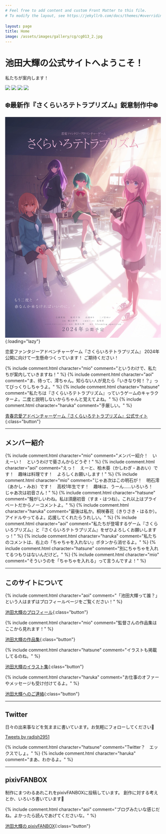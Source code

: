 ```yaml
---
# Feel free to add content and custom Front Matter to this file.
# To modify the layout, see https://jekyllrb.com/docs/themes/#overriding-theme-defaults

layout: page
title: Home
image: /assets/images/gallery/cg/cg013_2.jpg
---
```


# 池田大輝の公式サイトへようこそ！

<div class="introduction character-comment">
<p>私たちが案内します！</p>
<div>
<img src="https://blooming-spectrum.com/sakurairo-tetraprism/img/aoi.png">
<img src="https://blooming-spectrum.com/sakurairo-tetraprism/img/mio.png">
<img src="https://blooming-spectrum.com/sakurairo-tetraprism/img/hatsune.png">
<img src="https://blooming-spectrum.com/sakurairo-tetraprism/img/haruka.png">
</div>
</div>

## ❄️最新作『さくらいろテトラプリズム』鋭意制作中❄️

![『さくらいろテトラプリズム』キービジュアル](assets/images/tetra_main_visual.jpg){:loading="lazy"}

恋愛ファンタジーアドベンチャーゲーム『さくらいろテトラプリズム』
2024年公開に向けて一生懸命つくっています！
ご期待ください！

{% include comment.html character="mio" comment="というわけで、私たちが案内していきますね！" %}
{% include comment.html character="aoi" comment="ま、待って、澪ちゃん。知らない人が見たら「いきなり何！？」ってびっくりしちゃうよ。" %}
{% include comment.html character="hatsune" comment="私たちは『さくらいろテトラプリズム』っていうゲームのキャラクターよ。二度と説明しないからちゃんと覚えてよね。" %}
{% include comment.html character="haruka" comment="手厳しい。" %}

[青春恋愛アドベンチャーゲーム『さくらいろテトラプリズム』公式サイト](https://blooming-spectrum.com/sakurairo-tetraprism/){:class="button"}

---

## メンバー紹介

{% include comment.html character="mio" comment="メンバー紹介！　いえーい！　というわけで葵さんからどうぞ！" %}
{% include comment.html character="aoi" comment="えっ！　えーと、柏木葵（かしわぎ・あおい）です！　趣味は料理です！　よろしくお願いします！" %}
{% include comment.html character="mio" comment="じゃあ次はこの明石が！　明石澪（あかし・みお）です！　高校1年生です！　趣味は、うーん……いろいろ！　じゃあ次は初音さん！" %}
{% include comment.html character="hatsune" comment="騒がしいわね。私は須磨初音（すま・はつね）。これ以上はプライベートだからノーコメントよ。" %}
{% include comment.html character="haruka" comment="最後は私か。桐咲春花（きりさき・はるか）。アイドルやってるよ。応援してくれたらうれしい。" %}
{% include comment.html character="aoi" comment="私たちが登場するゲーム『さくらいろプリズム』と『さくらいろテトラプリズム』をぜひよろしくお願いしますっ！" %}
{% include comment.html character="haruka" comment="私たちのコメントは、右上の「ちゃちゃを入れない」ボタンから消せるよ。" %}
{% include comment.html character="hatsune" comment="別にちゃちゃを入れてるつもりはないんだけど。" %}
{% include comment.html character="mio" comment="そういうのを「ちゃちゃを入れる」って言うんですよ！" %}

---

## このサイトについて

{% include comment.html character="aoi" comment="「池田大輝って誰？」という人はまずはプロフィールページをご覧ください！" %}

[池田大輝のプロフィール](/profile){:class="button"}

{% include comment.html character="mio" comment="監督さんの作品集はここから見れます！" %}

[池田大輝の作品集](/works){:class="button"}

{% include comment.html character="hatsune" comment="イラストも掲載してるのね。" %}

[池田大輝のイラスト集](/gallery){:class="button"}

{% include comment.html character="haruka" comment="お仕事のオファーやメッセージも受け付けてるよ。" %}

[池田大輝へのご連絡](/contact){:class="button"}

---

## Twitter

日々の出来事などを気ままに書いています。お気軽にフォローしてください🐣

<a class="twitter-timeline" data-height="700" href="https://twitter.com/radish2951?ref_src=twsrc%5Etfw">Tweets by radish2951</a> <script async src="https://platform.twitter.com/widgets.js" charset="utf-8"></script>

{% include comment.html character="hatsune" comment="Twitter？　エックスでしょ。" %}
{% include comment.html character="haruka" comment="まあ、わかるよ。" %}

---

## pixivFANBOX

制作にまつわるあれこれをpixivFANBOXに投稿しています。
創作に対する考えとか、いろいろ書いています📝

{% include comment.html character="aoi" comment="ブログみたいな感じだね。よかったら読んであげてくださいな。" %}

[池田大輝の pixivFANBOX](https://radish2951.fanbox.cc/){:class="button"}
